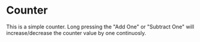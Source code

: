 # Counter
This is a simple counter.
Long pressing the "Add One" or "Subtract One" will increase/decrease the counter value by one continuosly.

